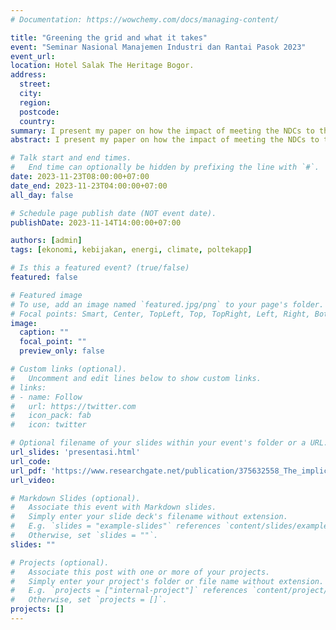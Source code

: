 ```yaml
---
# Documentation: https://wowchemy.com/docs/managing-content/

title: "Greening the grid and what it takes"
event: "Seminar Nasional Manajemen Industri dan Rantai Pasok 2023"
event_url:
location: Hotel Salak The Heritage Bogor.
address: 
  street:
  city:
  region:
  postcode:
  country:
summary: I present my paper on how the impact of meeting the NDCs to the electricity prices and emission and its challenges.
abstract: I present my paper on how the impact of meeting the NDCs to the electricity prices and emission and its challenges.

# Talk start and end times.
#   End time can optionally be hidden by prefixing the line with `#`.
date: 2023-11-23T08:00:00+07:00
date_end: 2023-11-23T04:00:00+07:00
all_day: false

# Schedule page publish date (NOT event date).
publishDate: 2023-11-14T14:00:00+07:00

authors: [admin]
tags: [ekonomi, kebijakan, energi, climate, poltekapp]

# Is this a featured event? (true/false)
featured: false

# Featured image
# To use, add an image named `featured.jpg/png` to your page's folder. 
# Focal points: Smart, Center, TopLeft, Top, TopRight, Left, Right, BottomLeft, Bottom, BottomRight.
image:
  caption: ""
  focal_point: ""
  preview_only: false

# Custom links (optional).
#   Uncomment and edit lines below to show custom links.
# links:
# - name: Follow
#   url: https://twitter.com
#   icon_pack: fab
#   icon: twitter

# Optional filename of your slides within your event's folder or a URL.
url_slides: 'presentasi.html'
url_code: 
url_pdf: 'https://www.researchgate.net/publication/375632558_The_implication_of_the_aggressive_emission_target_on_the_Indonesian_electricity_sector'
url_video:

# Markdown Slides (optional).
#   Associate this event with Markdown slides.
#   Simply enter your slide deck's filename without extension.
#   E.g. `slides = "example-slides"` references `content/slides/example-slides.md`.
#   Otherwise, set `slides = ""`.
slides: ""

# Projects (optional).
#   Associate this post with one or more of your projects.
#   Simply enter your project's folder or file name without extension.
#   E.g. `projects = ["internal-project"]` references `content/project/deep-learning/index.md`.
#   Otherwise, set `projects = []`.
projects: []
---
```



